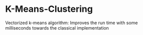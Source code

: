 # K-Means-Clustering
Vectorized k-means algorithm: Improves the run time with some milliseconds towards the classical implementation
